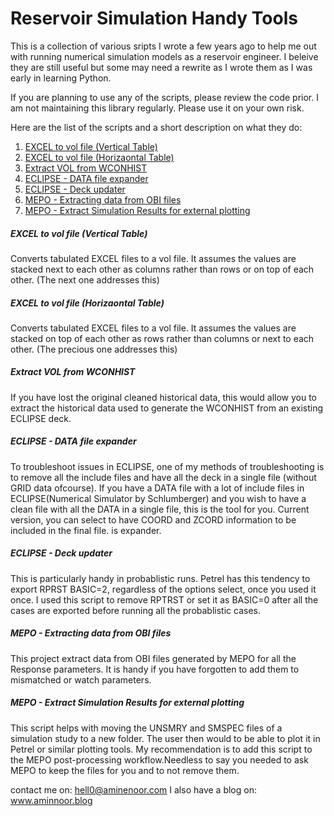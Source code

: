 # Reservoir Simulation Handy Tools

This is a collection of various sripts I wrote a few years ago to help me out with running numerical simulation models as a reservoir engineer. I beleive they are still useful but some may need a rewrite as I wrote them as I was early in learning Python.

If you are planning to use any of the scripts, please review the code prior. I am not maintaining this library regularly. Please use it on your own risk.

Here are the list of the scripts and a short description on what they do:
1. [EXCEL to vol file (Vertical Table)](https://github.com/a-edalat/ResSim-HandyTools/edit/main/README.md#excel-to-vol-file-vertical-table)
2. [EXCEL to vol file (Horizaontal Table)](https://github.com/a-edalat/ResSim-HandyTools/edit/main/README.md#excel-to-vol-file-horizaontal-table)
3. [Extract VOL from WCONHIST](https://github.com/a-edalat/ResSim-HandyTools/edit/main/README.md#extract-vol-from-wconhist)
4. [ECLIPSE - DATA file expander](https://github.com/a-edalat/ResSim-HandyTools/edit/main/README.md#eclipse---data-file-expander)
5. [ECLIPSE - Deck updater](https://github.com/a-edalat/ResSim-HandyTools/edit/main/README.md#eclipse---deck-updater)
6. [MEPO - Extracting data from OBI files](https://github.com/a-edalat/ResSim-HandyTools/edit/main/README.md#mepo---extracting-data-from-obi-files)
7. [MEPO - Extract Simulation Results for external plotting](https://github.com/a-edalat/ResSim-HandyTools/edit/main/README.md#mepo---extract-simulation-results-for-external-plotting)

##### EXCEL to vol file (Vertical Table)

Converts tabulated EXCEL files to a vol file. It assumes the values are stacked next to each other as columns rather than rows or on top of each other. (The next one addresses this) 

##### EXCEL to vol file (Horizaontal Table)

Converts tabulated EXCEL files to a vol file. It assumes the values are stacked on top of each other as rows rather than columns or next to each other. (The precious one addresses this)

##### Extract VOL from WCONHIST

If you have lost the original cleaned historical data, this would allow you to extract the historical data used to generate the WCONHIST from an existing ECLIPSE deck.

##### ECLIPSE - DATA file expander

To troubleshoot issues in ECLIPSE, one of my methods of troubleshooting is to remove all the include files and have all the deck in a single file (without GRID data ofcourse). 
If you have a DATA file with a lot of include files in ECLIPSE(Numerical Simulator by Schlumberger) and you wish to have a clean file with all the DATA in a single file, this is the tool for you. Current version, you can select to have COORD and ZCORD information to be included in the final file.
is expander.

##### ECLIPSE - Deck updater

This is particularly handy in probablistic runs. Petrel has this tendency to export RPRST BASIC=2, regardless of the options select, once you used it once. I used this script to remove RPTRST or set it as BASIC=0 after all the cases are exported before running all the probablistic cases. 

##### MEPO - Extracting data from OBI files

This project extract data from OBI files generated by MEPO for all the Response parameters. It is handy if you have forgotten to add them to mismatched or watch parameters.

##### MEPO - Extract Simulation Results for external plotting

This script helps with moving the UNSMRY and SMSPEC files of a simulation study to a new folder. The user then would to be able to plot it in Petrel or similar plotting tools. My recommendation is to add this script to the MEPO post-processing workflow.Needless to say you needed to ask MEPO to keep the files for you and to not remove them.

contact me on: hell0@aminenoor.com
I also have a blog on: www.aminnoor.blog
